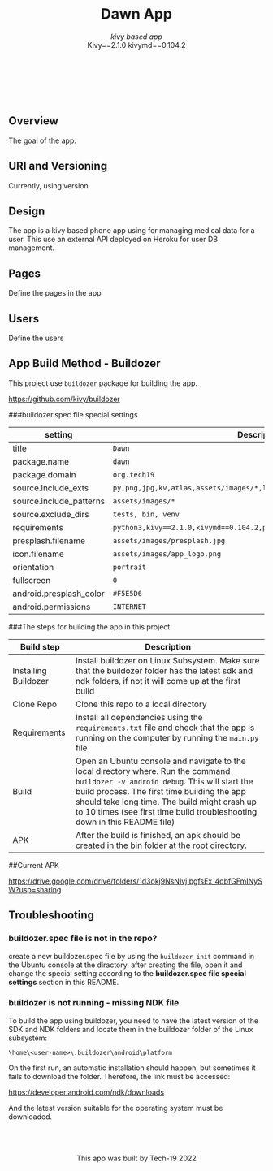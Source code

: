 
<br>

<div align = center>


<br>
<br>


# Dawn App

*kivy based app* <br>
Kivy==2.1.0
kivymd==0.104.2



<br>
<br>



<br>
<br>


</div>

<br>


## Overview

The goal of the app:


## URI and Versioning

Currently, using version 

## Design

The app is a kivy based phone app using for managing medical data for a user. This use an external API
deployed on Heroku for user DB management.

## Pages

Define the pages in the app

## Users

Define the users

## App Build Method - Buildozer

This project use `buildozer` package for building the app.

https://github.com/kivy/buildozer

###buildozer.spec file special settings

setting | Description
-------|------------
title | `Dawn`
package.name | `dawn`
package.domain | `org.tech19`
source.include_exts | `py,png,jpg,kv,atlas,assets/images/*,libs/uix/kv/*,libs/uix/components/*`
source.include_patterns| `assets/images/*` 
source.exclude_dirs | `tests, bin, venv`
requirements | `python3,kivy==2.1.0,kivymd==0.104.2,pillow`
presplash.filename | `assets/images/presplash.jpg`
icon.filename | `assets/images/app_logo.png`
orientation | `portrait`
fullscreen | `0`
android.presplash_color | `#F5E5D6`
android.permissions | `INTERNET`




###The steps for building the app in this project

Build step | Description
-----------|------------
Installing Buildozer | Install buildozer on Linux Subsystem. Make sure that the buildozer folder has the latest sdk and ndk folders, if not it will come up at the first build
Clone Repo | Clone this repo to a local directory
Requirements | Install all dependencies using the `requirements.txt` file and check that the app is running on the computer by running the `main.py` file
Build | Open an Ubuntu console and navigate to the local directory where. Run the command `buildozer -v android debug`. This will start the build process. The first time building the app should take long time. The build might crash up to 10 times (see first time build troubleshooting down in this README file)
APK | After the build is finished, an apk should be created in the bin folder at the root directory.

[comment]: <> (this section need to be defined )

##Current APK

https://drive.google.com/drive/folders/1d3okj9NsNIvjIbgfsEx_4dbfGFmINySW?usp=sharing

## Troubleshooting

### buildozer.spec file is not in the repo?
create a new buildozer.spec file by using the `buildozer init` command in the Ubuntu console at the diractory. after 
creating the file, open it and change the special setting according to the **buildozer.spec file special settings** section in this README.

### buildozer is not running - missing NDK file

To build the app using buildozer, you need to have the latest version of the SDK and NDK folders and locate them in the buildozer folder of the Linux subsystem:

`\home\<user-name>\.buildozer\android\platform`

On the first run, an automatic installation should happen, but sometimes it fails to download the folder. Therefore, the link must be accessed:

https://developer.android.com/ndk/downloads

And the latest version suitable for the operating system must be downloaded.

<br>

<div align = center>


<br>
<br>
This app was built by Tech-19 2022

<br>
<br>




</div>

<br>